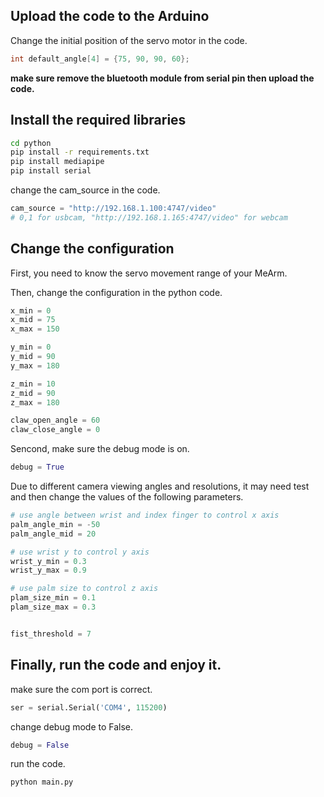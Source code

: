 
## Upload the code to the Arduino
Change the initial position of the servo motor in the code.
```c++
int default_angle[4] = {75, 90, 90, 60};
```
**make sure remove the bluetooth module from serial pin then upload the code.**
## Install the required libraries
```bash
cd python
pip install -r requirements.txt
pip install mediapipe
pip install serial
```
 change the cam_source in the code.
 ```python
cam_source = "http://192.168.1.100:4747/video"
# 0,1 for usbcam, "http://192.168.1.165:4747/video" for webcam
 ```

## Change the configuration

First, you need to know the servo movement range of your MeArm.

Then, change the configuration in the python code.
```python
x_min = 0
x_mid = 75
x_max = 150

y_min = 0
y_mid = 90
y_max = 180

z_min = 10
z_mid = 90
z_max = 180

claw_open_angle = 60
claw_close_angle = 0
```

Sencond, make sure the debug mode is on.
```python
debug = True
```
Due to different camera viewing angles and resolutions, it may need test and then change the values of the following parameters.
```python
# use angle between wrist and index finger to control x axis
palm_angle_min = -50
palm_angle_mid = 20

# use wrist y to control y axis
wrist_y_min = 0.3
wrist_y_max = 0.9

# use palm size to control z axis
plam_size_min = 0.1
plam_size_max = 0.3


fist_threshold = 7
```

## Finally, run the code and enjoy it.
make sure the com port is correct.
```python
ser = serial.Serial('COM4', 115200)
```
change debug mode to False.
```python
debug = False
```
run the code.
```bash
python main.py
```
